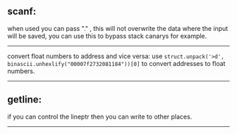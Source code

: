 ## scanf:

when used you can pass "." , this will not overwrite the data where the input will be saved, you can use this to bypass stack canarys for example.

---

convert float numbers to address and vice versa:
use `struct.unpack('>d', binascii.unhexlify("00007f2732081184"))[0]` to convert addresses to float numbers.

---

## getline:

if you can control the lineptr then you can write to other places.

---
